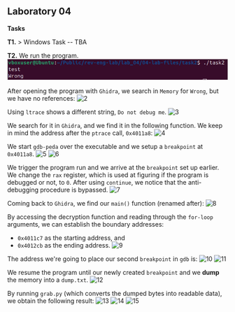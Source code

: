 ## Laboratory 04

**Tasks**

**T1.** > Windows Task -- TBA

**T2.** We run the program.
![1](ss/1.png)

After opening the program with `Ghidra`, we search in `Memory` for `Wrong`, but we have no references:
![2](!ss/2.png)

Using `ltrace` shows a different string, `Do not debug me`. 
![3](!ss/3.png)

We search for it in `Ghidra`, and we find it in the following function. We keep in mind the address after the `ptrace` call, `0x4011a8`:
![4](!ss/4.png)

We start `gdb-peda` over the executable and we setup a `breakpoint` at `0x4011a8`.
![5](!ss/5.png)
![6](!ss/6.png)

We trigger the program run and we arrive at the `breakpoint` set up earlier. We change the `rax` register, which is used at figuring if the program is debugged or not, to `0`. After using `continue`, we notice that the anti-debugging procedure is bypassed.
![7](!ss/7.png)

Coming back to `Ghidra`, we find our `main()` function (renamed after):
![8](!ss/8.png) 

By accessing the decryption function and reading through the `for-loop` arguments, we can establish the boundary addresses: 
- `0x4011c7` as the starting address, and
- `0x4012cb` as the ending address.
![9](!ss/9.png)

The address we're going to place our second `breakpoint` in `gdb` is:
![10](!ss/10.png)
![11](!ss/11.png)

We resume the program until our newly created `breakpoint` and we **dump** the memory into a `dump.txt`. 
![12](!ss/12.png)

By running `grab.py` (which converts the dumped bytes into readable data), we obtain the following result:
![13](!ss/13.png)
![14](!ss/14.png)
![15](!ss/15.png)

